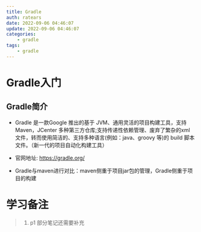 ```yaml
---
title: Gradle
auth: ratears
date: 2022-09-06 04:46:07
update: 2022-09-06 04:46:07
categories:
	- gradle
tags:
	- gradle
---
```




# Gradle入门

## Gradle简介

- Gradle 是一款Google 推出的基于 JVM、通用灵活的项目构建工具，支持 Maven，JCenter 多种第三方仓库;支持传递性依赖管理、废弃了繁杂的xml 文件，转而使用简洁的、支持多种语言(例如：java、groovy 等)的 build 脚本文件。（新一代的项目自动化构建工具）

- 官网地址: https://gradle.org/
- Gradle与maven进行对比：maven侧重于项目jar包的管理，Gradle侧重于项目的构建



































# 学习备注

> 1. p1 部分笔记还需要补充